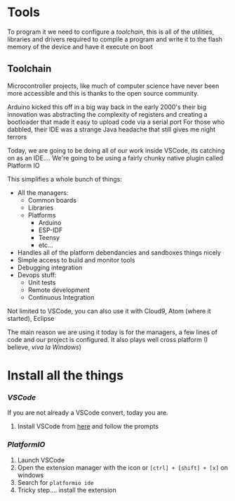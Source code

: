 # Tools

To program it we need to configure a *toolchain*, this is all of the utilities, libraries and drivers required to compile a program and write it to the flash memory of the device and have it execute on boot

## Toolchain
Microcontroller projects, like much of computer science have never been more accessible and this is thanks to the open source community. 

Arduino kicked this off in a big way back in the early 2000's their big innovation was abstracting the complexity of registers and creating a bootloader that made it easy to upload code via a serial port
For those who dabbled, their IDE was a strange Java headache that still gives me night terrors

Today, we are going to be doing all of our work inside VSCode, its catching on as an IDE....
We're going to be using a fairly chunky native plugin called Platform IO

This simplifies a whole bunch of things:
* All the managers:
    * Common boards
    * Libraries 
    * Platforms
        * Arduino
        * ESP-IDF
        * Teensy
        * etc...
* Handles all of the platform debendancies and sandboxes things nicely
* Simple access to build and monitor tools
* Debugging integration
* Devops stuff:
    * Unit tests
    * Remote development
    * Continuous Integration

Not limited to VSCode, you can also use it with Cloud9, Atom (where it started), Eclipse

The main reason we are using it today is for the managers, a few lines of code and our project is configured. It also plays well cross platform (I believe, *viva la Windows*)

# Install all the things
### *VSCode*

If you are not already a VSCode convert, today you are.

1. Install VSCode from [here](https://code.visualstudio.com/) and follow the prompts

### *PlatformIO*
1. Launch VSCode 
2. Open the extension manager with the icon or `[ctrl] + [shift] + [x]` on windows
3. Search for `platformio ide` 
4. Tricky step.... install the extension




